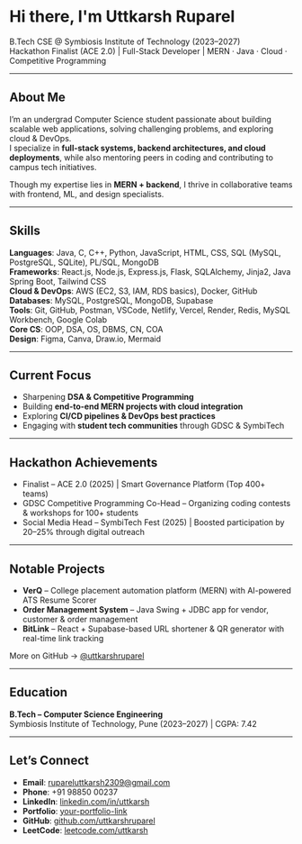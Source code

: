 # Hi there, I'm Uttkarsh Ruparel  

B.Tech CSE @ Symbiosis Institute of Technology (2023–2027)  
Hackathon Finalist (ACE 2.0) | Full-Stack Developer | MERN · Java · Cloud · Competitive Programming  

---

## About Me  

I’m an undergrad Computer Science student passionate about building scalable web applications, solving challenging problems, and exploring cloud & DevOps.  
I specialize in **full-stack systems, backend architectures, and cloud deployments**, while also mentoring peers in coding and contributing to campus tech initiatives.  

Though my expertise lies in **MERN + backend**, I thrive in collaborative teams with frontend, ML, and design specialists.  

---

## Skills  

**Languages**: Java, C, C++, Python, JavaScript, HTML, CSS, SQL (MySQL, PostgreSQL, SQLite), PL/SQL, MongoDB  
**Frameworks**: React.js, Node.js, Express.js, Flask, SQLAlchemy, Jinja2, Java Spring Boot, Tailwind CSS  
**Cloud & DevOps**: AWS (EC2, S3, IAM, RDS basics), Docker, GitHub  
**Databases**: MySQL, PostgreSQL, MongoDB, Supabase  
**Tools**: Git, GitHub, Postman, VSCode, Netlify, Vercel, Render, Redis, MySQL Workbench, Google Colab  
**Core CS**: OOP, DSA, OS, DBMS, CN, COA  
**Design**: Figma, Canva, Draw.io, Mermaid  

---

## Current Focus  

- Sharpening **DSA & Competitive Programming**  
- Building **end-to-end MERN projects with cloud integration**  
- Exploring **CI/CD pipelines & DevOps best practices**  
- Engaging with **student tech communities** through GDSC & SymbiTech  

---

## Hackathon Achievements  

- Finalist – ACE 2.0 (2025) | Smart Governance Platform (Top 400+ teams)  
- GDSC Competitive Programming Co-Head – Organizing coding contests & workshops for 100+ students  
- Social Media Head – SymbiTech Fest (2025) | Boosted participation by 20–25% through digital outreach  

---

## Notable Projects  

- **VerQ** – College placement automation platform (MERN) with AI-powered ATS Resume Scorer  
- **Order Management System** – Java Swing + JDBC app for vendor, customer & order management  
- **BitLink** – React + Supabase-based URL shortener & QR generator with real-time link tracking  

More on GitHub → [@uttkarshruparel](https://github.com/uttkarshruparel)  

---

## Education  

**B.Tech – Computer Science Engineering**  
Symbiosis Institute of Technology, Pune (2023–2027) | CGPA: 7.42  

---

## Let’s Connect  

- **Email**: [rupareluttkarsh2309@gmail.com](mailto:rupareluttkarsh2309@gmail.com)  
- **Phone**: +91 98850 00237  
- **LinkedIn**: [linkedin.com/in/uttkarsh](#)  
- **Portfolio**: [your-portfolio-link](#)  
- **GitHub**: [github.com/uttkarshruparel](https://github.com/uttkarshruparel)  
- **LeetCode**: [leetcode.com/uttkarsh](#)  
